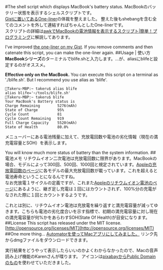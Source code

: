 #The shell script which displays MacBook's battery status.
MacBookのバッテリー状態を表示するシェルスクリプトです。  
[Gistに置いてあるOne-liner](https://gist.github.com/7f1b2c6732fc753c32f4.git)の体裁を整えました。
整えた後もshebangを含む全てのコメントを外して連結すればちゃんとしたOne-linerです。  
スクリプトの詳細は[awkでMacBookの電池情報を表示するスクリプト|簡単！プログラミング](http://www.ezcoding.jp/awk_batterystatus.html)に解説してあります。

I've improved [the one-liner on my Gist](https://gist.github.com/7f1b2c6732fc753c32f4.git).
If you remove comments and then catenate this script, you can make the one-liner again.
##Usage | 使い方
**MacBookシリーズ**のターミナルでblife.shと入力します。…が、aliasにblifeと設定するのがオススメ。  

**Effective only on the MacBook.**
You can execute this script on a terminal as './blife.sh'.
But I recommend you use alias as 'blife'.
```
Takeru-MBP:~ takeru$ alias blife
alias blife='~/tools/blife.sh'
Takeru-MBP:~ takeru$ blife
Your MacBook's Battery status is
Charge Remaining        5276(mAh)
State of Charge         95%
Cycle Count             81
Cycle Count Remaining   919
Full Charge Capacity    5520(mAh)
State of Health         80.0%
```
メニューバーにある電池残量に加えて、充放電回数や電池の劣化情報（現在の満充電容量とSOH）を表示します。

You will know much more status of battery than the system information.
##電池メモ
リチウムイオン二次電池は充放電回数に限界があります。MacBookの場合、モデルによって300回、500回、1000回と規定されています。[Appleの充放電回数のページ](http://support.apple.com/ja-jp/HT1519)に各モデルの最大充放電回数が載っています。これを超えると電池寿命ということになるんですね。  
なお充放電１サイクルの定義ですが、これまた[Appleのリチウムイオン電池のページ](http://www.apple.com/jp/batteries/why-lithium-ion/)にあるように、継ぎ足し充電は１回にはカウントされず、100%分の充電がなされた際に１回とカウントするようです。

これとは別に、リチウムイオン電池は充放電を繰り返すと満充電容量が減ってゆきます。こちらも電池の劣化度合いを示す指標で、初期の満充電容量に対し現在の満充電容量が何%かをあらわすSOH(State Of Health)が目安になります。
##License
This script has released under the MIT license.  
[http://opensource.org/licenses/MIT](http://opensource.org/licenses/MIT)
##One more thing...
[Automatorを使ってMacアプリにしてみました。](http://www.ezcoding.jp/apps/blife.dmg)
リンク先からdmgファイルをダウンロードできます。

実行結果をどうやって表示したらいいのかよくわからなかったので、Macの音声読み上げ機能のKarenさんが喋ります。
アイコンは[pixabayからPublic Domainのもの](http://pixabay.com/en/battery-energy-electricity-power-98396/)を使わせていただきました。
